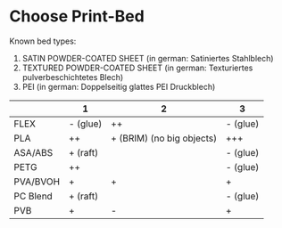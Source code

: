 # Choose Print-Bed

Known bed types:
 1. SATIN POWDER-COATED SHEET (in german: Satiniertes Stahlblech)
 2. TEXTURED POWDER-COATED SHEET (in german: Texturiertes pulverbeschichtetes Blech)
 3. PEI (in german: Doppelseitig glattes PEI Druckblech)

|          | 1        | 2                         | 3        |
|----------|----------|---------------------------|----------|
| FLEX     | - (glue) | ++                        | - (glue) |
| PLA      | ++       | + (BRIM) (no big objects) | +++      |
| ASA/ABS  | + (raft) |                           | - (glue) |
| PETG     | ++       |                           | - (glue) |
| PVA/BVOH | +        | +                         | +        |
| PC Blend | + (raft) |                           | - (glue) |
| PVB      | +        | -                         | +        |

